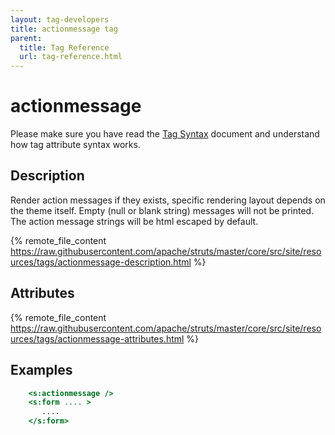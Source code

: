 ```yaml
---
layout: tag-developers
title: actionmessage tag
parent:
  title: Tag Reference
  url: tag-reference.html
---
```


# actionmessage

Please make sure you have read the [Tag Syntax](tag-syntax) document and understand how tag attribute syntax works.

## Description 

Render action messages if they exists, specific rendering layout depends on the theme itself. Empty (null or blank 
string) messages will not be printed. The action message strings will be html escaped by default.

{% remote_file_content https://raw.githubusercontent.com/apache/struts/master/core/src/site/resources/tags/actionmessage-description.html %}

## Attributes

{% remote_file_content https://raw.githubusercontent.com/apache/struts/master/core/src/site/resources/tags/actionmessage-attributes.html %}

## Examples

```jsp
    <s:actionmessage />
    <s:form .... >
       ....
    </s:form>
```
